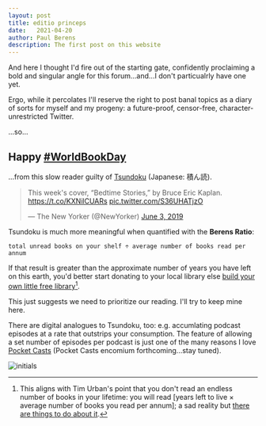 ```yaml
---
layout: post
title: editio princeps
date:	2021-04-20
author:	Paul Berens
description: The first post on this website
---
```


And here I thought I'd fire out of the starting gate, confidently proclaiming a bold and singular angle for this forum...and...I don't particualrly have one yet.

Ergo, while it percolates I'll reserve the right to post banal topics as a diary of sorts for myself and my progeny: a future-proof, censor-free, character-unrestricted Twitter.

...so...

## Happy [#WorldBookDay](https://twitter.com/hashtag/WorldBookDay)

...from this slow reader guilty of [Tsundoku](https://www.google.com/search?q=Tsundoku) (Japanese: 積ん読).

<blockquote class="twitter-tweet"><p lang="en" dir="ltr">This week&#39;s cover, “Bedtime Stories,” by Bruce Eric Kaplan. <a href="https://t.co/KXNilCUARs">https://t.co/KXNilCUARs</a> <a href="https://t.co/S36UHATjzO">pic.twitter.com/S36UHATjzO</a></p>&mdash; The New Yorker (@NewYorker) <a href="https://twitter.com/NewYorker/status/1135516514910711809?ref_src=twsrc%5Etfw">June 3, 2019</a></blockquote><script async src="https://platform.twitter.com/widgets.js" charset="utf-8"></script>

Tsundoku is much more meaningful when quantified with the **Berens Ratio**:

`total unread books on your shelf ÷ average number of books read per annum`

If that result is greater than the approximate number of years you have left on this earth, you'd better start donating to your local library else [build your own little free library](https://littlefreelibrary.org)[^1].

[^1]: This aligns with Tim Urban's point that you don't read an endless number of books in your lifetime: you will read [years left to live × average number of books you read per annum]; a sad reality but [there are things to do about it](https://twitter.com/maxjoseph/status/1121086199983157250).

This just suggests we need to prioritize our reading. I'll try to keep mine here.

There are digital analogues to Tsundoku, too: e.g. accumlating podcast episodes at a rate that outstrips your consumption. The feature of allowing a set number of episodes per podcast is just one of the many reasons I love [Pocket Casts](https://www.pocketcasts.com/) (Pocket Casts encomium forthcoming...stay tuned).

![initials](/assets/images/pmb.initials.png)